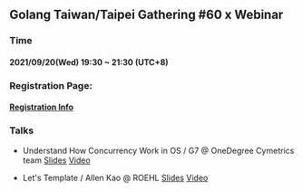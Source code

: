 ## Golang Taiwan/Taipei Gathering #60 x Webinar

### Time

#### 2021/09/20(Wed) 19:30 ~ 21:30  (UTC+8)

### Registration Page:

#### [Registration Info](https://www.meetup.com/golang-taipei-meetup/events/280940653/)

### Talks

- Understand How Concurrency Work in OS / G7 @ OneDegree Cymetrics team [Slides](https://www.slideshare.net/GenchiLu1/understanding-how-concurrency-work-in-os?fbclid=IwAR1gSC3hkY45GbX6Ov07XkhM5Ek7p56H-5tiFlsqhi8VSdM_KjFlZW4HrJ0) [Video]()

- Let's Template / Allen Kao @ ROEHL [Slides](https://www.slideshare.net/AllenKao7/lets-template?fbclid=IwAR2Lox9qNLYf9qmeSl_BRZBLJcqtoUEMvDzxU2bZWi04ymgOIjKQwmaC0MU) [Video](https://www.youtube.com/watch?v=MZMQSiC8oc0&ab_channel=GolangTaiwan&t=59m55s)

